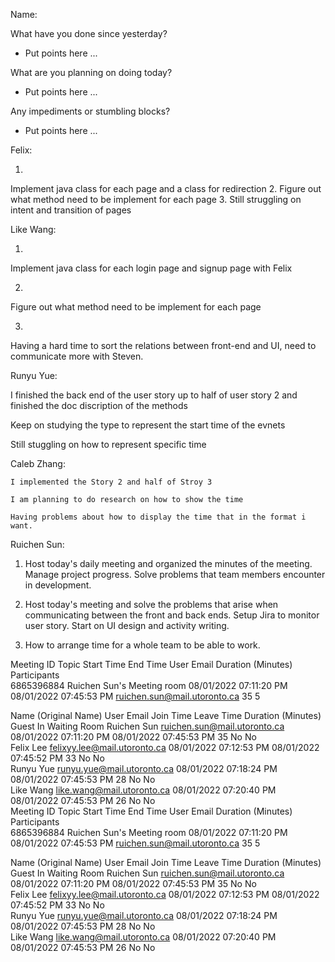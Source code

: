 Name: 

What have you done since yesterday?

- Put points here ...

What are you planning on doing today?

- Put points here ...

Any impediments or stumbling blocks?

- Put points here ...

Felix:

   1. 
   Implement java class for each page and a class for redirection
   2. 
   Figure out what method need to be implement for each page
   3. 
   Still struggling on intent and transition of pages


Like Wang:

  1. 
  Implement java class for each login page and signup page with Felix

  2. 
  Figure out what method need to be implement for each page

  3. 
  Having a hard time to sort the relations between front-end and UI, need to communicate more with Steven.



Runyu Yue:

  I finished the back end of the user story up to half of user story 2 and finished the doc discription of the methods
  
  Keep on studying the type to represent the start time of the evnets
  
  Still stuggling on how to represent specific time

Caleb Zhang:
  ```
  I implemented the Story 2 and half of Stroy 3

  I am planning to do research on how to show the time

  Having problems about how to display the time that in the format i want.
  ```
  
Ruichen Sun:
  
   1. Host today's daily meeting and organized the minutes of the meeting. 
      Manage project progress. 
      Solve problems that team members encounter in development.
      
    
   2. Host today's meeting and solve the problems that arise when communicating between the front and back ends. 
      Setup Jira to monitor user story.
      Start on UI design and activity writing.
      
   3. How to arrange time for a whole team to be able to work.


Meeting ID	Topic	Start Time	End Time	User Email	Duration (Minutes)	Participants	
6865396884	Ruichen Sun's Meeting room	08/01/2022 07:11:20 PM	08/01/2022 07:45:53 PM	ruichen.sun@mail.utoronto.ca	35	5	
							
Name (Original Name)	User Email	Join Time	Leave Time	Duration (Minutes)	Guest	In Waiting Room	
Ruichen Sun	ruichen.sun@mail.utoronto.ca	08/01/2022 07:11:20 PM	08/01/2022 07:45:53 PM	35	No	No	
Felix Lee	felixyy.lee@mail.utoronto.ca	08/01/2022 07:12:53 PM	08/01/2022 07:45:52 PM	33	No	No	
Runyu Yue	runyu.yue@mail.utoronto.ca	08/01/2022 07:18:24 PM	08/01/2022 07:45:53 PM	28	No	No	
Like Wang	like.wang@mail.utoronto.ca	08/01/2022 07:20:40 PM	08/01/2022 07:45:53 PM	26	No	No	
Meeting ID	Topic	Start Time	End Time	User Email	Duration (Minutes)	Participants	
6865396884	Ruichen Sun's Meeting room	08/01/2022 07:11:20 PM	08/01/2022 07:45:53 PM	ruichen.sun@mail.utoronto.ca	35	5	
							
Name (Original Name)	User Email	Join Time	Leave Time	Duration (Minutes)	Guest	In Waiting Room	
Ruichen Sun	ruichen.sun@mail.utoronto.ca	08/01/2022 07:11:20 PM	08/01/2022 07:45:53 PM	35	No	No	
Felix Lee	felixyy.lee@mail.utoronto.ca	08/01/2022 07:12:53 PM	08/01/2022 07:45:52 PM	33	No	No	
Runyu Yue	runyu.yue@mail.utoronto.ca	08/01/2022 07:18:24 PM	08/01/2022 07:45:53 PM	28	No	No	
Like Wang	like.wang@mail.utoronto.ca	08/01/2022 07:20:40 PM	08/01/2022 07:45:53 PM	26	No	No	

